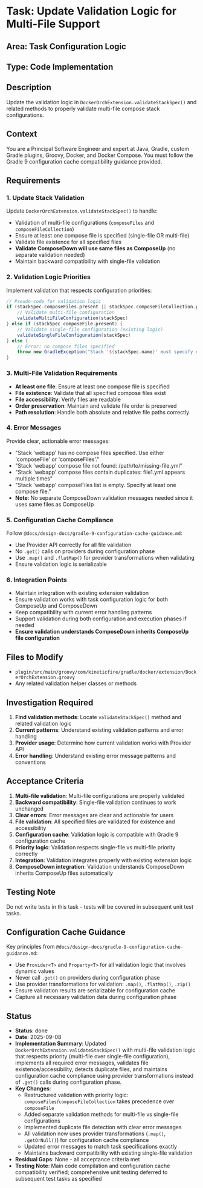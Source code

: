 # Task: Update Validation Logic for Multi-File Support

## Area: Task Configuration Logic

## Type: Code Implementation

## Description
Update the validation logic in `DockerOrchExtension.validateStackSpec()` and related methods to properly validate multi-file compose stack configurations.

## Context
You are a Principal Software Engineer and expert at Java, Gradle, custom Gradle plugins, Groovy, Docker, and Docker Compose. You must follow the Gradle 9 configuration cache compatibility guidance provided.

## Requirements

### 1. Update Stack Validation
Update `DockerOrchExtension.validateStackSpec()` to handle:
- Validation of multi-file configurations (`composeFiles` and `composeFileCollection`)
- Ensure at least one compose file is specified (single-file OR multi-file)
- Validate file existence for all specified files
- **Validate ComposeDown will use same files as ComposeUp** (no separate validation needed)
- Maintain backward compatibility with single-file validation

### 2. Validation Logic Priorities
Implement validation that respects configuration priorities:
```groovy
// Pseudo-code for validation logic
if (stackSpec.composeFiles.present || stackSpec.composeFileCollection.present) {
    // Validate multi-file configuration
    validateMultiFileConfiguration(stackSpec)
} else if (stackSpec.composeFile.present) {
    // Validate single-file configuration (existing logic)
    validateSingleFileConfiguration(stackSpec)
} else {
    // Error: no compose files specified
    throw new GradleException("Stack '${stackSpec.name}' must specify either composeFile or composeFiles")
}
```

### 3. Multi-File Validation Requirements
- **At least one file**: Ensure at least one compose file is specified
- **File existence**: Validate that all specified compose files exist
- **File accessibility**: Verify files are readable
- **Order preservation**: Maintain and validate file order is preserved
- **Path resolution**: Handle both absolute and relative file paths correctly

### 4. Error Messages
Provide clear, actionable error messages:
- "Stack 'webapp' has no compose files specified. Use either 'composeFile' or 'composeFiles'."
- "Stack 'webapp' compose file not found: /path/to/missing-file.yml"
- "Stack 'webapp' compose files contain duplicates: file1.yml appears multiple times"
- "Stack 'webapp' composeFiles list is empty. Specify at least one compose file."
- **Note**: No separate ComposeDown validation messages needed since it uses same files as ComposeUp

### 5. Configuration Cache Compliance
Follow `@docs/design-docs/gradle-9-configuration-cache-guidance.md`:
- Use Provider API correctly for all file validation
- No `.get()` calls on providers during configuration phase
- Use `.map()` and `.flatMap()` for provider transformations when validating
- Ensure validation logic is serializable

### 6. Integration Points
- Maintain integration with existing extension validation
- Ensure validation works with task configuration logic for both ComposeUp and ComposeDown
- Keep compatibility with current error handling patterns
- Support validation during both configuration and execution phases if needed
- **Ensure validation understands ComposeDown inherits ComposeUp file configuration**

## Files to Modify
- `plugin/src/main/groovy/com/kineticfire/gradle/docker/extension/DockerOrchExtension.groovy`
- Any related validation helper classes or methods

## Investigation Required
1. **Find validation methods**: Locate `validateStackSpec()` method and related validation logic
2. **Current patterns**: Understand existing validation patterns and error handling
3. **Provider usage**: Determine how current validation works with Provider API
4. **Error handling**: Understand existing error message patterns and conventions

## Acceptance Criteria
1. **Multi-file validation**: Multi-file configurations are properly validated
2. **Backward compatibility**: Single-file validation continues to work unchanged
3. **Clear errors**: Error messages are clear and actionable for users
4. **File validation**: All specified files are validated for existence and accessibility
5. **Configuration cache**: Validation logic is compatible with Gradle 9 configuration cache
6. **Priority logic**: Validation respects single-file vs multi-file priority correctly
7. **Integration**: Validation integrates properly with existing extension logic
8. **ComposeDown integration**: Validation understands ComposeDown inherits ComposeUp files automatically

## Testing Note
Do not write tests in this task - tests will be covered in subsequent unit test tasks.

## Configuration Cache Guidance
Key principles from `@docs/design-docs/gradle-9-configuration-cache-guidance.md`:
- Use `Provider<T>` and `Property<T>` for all validation logic that involves dynamic values
- Never call `.get()` on providers during configuration phase
- Use provider transformations for validation: `.map()`, `.flatMap()`, `.zip()`
- Ensure validation results are serializable for configuration cache
- Capture all necessary validation data during configuration phase

## Status
- **Status**: done
- **Date**: 2025-09-08
- **Implementation Summary**: Updated `DockerOrchExtension.validateStackSpec()` with multi-file validation logic that respects priority (multi-file over single-file configuration), implements all required error messages, validates file existence/accessibility, detects duplicate files, and maintains configuration cache compliance using provider transformations instead of `.get()` calls during configuration phase.
- **Key Changes**:
  - Restructured validation with priority logic: `composeFiles`/`composeFileCollection` takes precedence over `composeFile`
  - Added separate validation methods for multi-file vs single-file configurations
  - Implemented duplicate file detection with clear error messages
  - All validation now uses provider transformations (`.map()`, `.getOrNull()`) for configuration cache compliance
  - Updated error messages to match task specifications exactly
  - Maintains backward compatibility with existing single-file validation
- **Residual Gaps**: None - all acceptance criteria met
- **Testing Note**: Main code compilation and configuration cache compatibility verified; comprehensive unit testing deferred to subsequent test tasks as specified